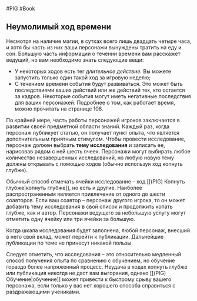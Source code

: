 #PIG #Book 
## Неумолимый ход времени

Несмотря на наличие магии, в сутках всего лишь двадцать четыре часа, и хотя бы часть из них ваши персонажи вынуждены тратить на еду и сон. Большую часть информации о течении времени вам расскажет ведущий, но вам необходимо знать следующие вещи:
- У некоторых ходов есть тег *длительное действие.* Вы можете запустить только один такой ход за игровую неделю;
- С течением времени события будут развиваться. Это может быть последствиями ваших действий или же действий тех, кто остается за кадров. Некоторые события могут иметь негативные последствия для ваших персонажей.
Подробнее о том, как работает время, можно прочитать на странице 106.

По крайней мере, часть работы персонажей игроков заключается в развитии своей предметной области знаний. Каждый раз, когда персонаж публикует статью, он получает пункт опыта, что является дополнительным приятным стимулом. Чтобы провести исследование, персонаж должен выбрать **тему исследования** и записать ее, нарисовав рядом с ней шесть ячеек. Персонажи могут выбирать любое количество незавершенных исследований, но любую новую тему должны открывать с помощью ходов (обычно используя ход копнуть глубже).

Обычный способ отмечать ячейки исследование – ход [[(PIG) Копнуть глубже|копнуть глубже]], но есть и другие. Наиболее распространенным является привлечение от одного до шести соавторов. Если ваш соавтор – персонаж другого игрока, то он может добавить тему исследования в свой список и продолжить копать глубже, как и автор. Персонажи ведущего за небольшую услугу могут отметить одну ячейку или три ячейки за большую.

Когда шкала исследования будет заполнена, любой персонаж, внесший в него свой вклад, может перейти к публикации. Дальнейшие публикации по теме не принесут никакой пользы.

Следует отметить, что исследования – это относительно медленный способ получения опыта по сравнению с обучением, но обучение гораздо более напряженный процесс. Неудача в ходах копнуть глубже или публикация никогда не даст вам выгорания, однако [[(PIG) Обучение|обучение]] может привести к быстрому срыву вашего персонажа, если только у вас нет хорошего способа справиться с раздражающими учениками.